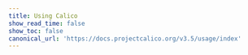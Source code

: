 ```yaml
---
title: Using Calico
show_read_time: false
show_toc: false
canonical_url: 'https://docs.projectcalico.org/v3.5/usage/index'
---
```

